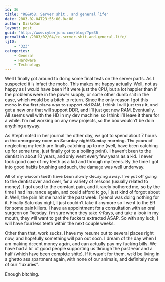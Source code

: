 ```yaml
---
id: 36
title: "RE&#58; Server shit.. and general life"
date: 2003-02-04T23:55:00-04:00
author: DizkoDan
layout: post
guid: 'http://www.cyberjunx.com/blog/?p=36'
permalink: /2003/02/04/re-server-shit-and-general-life/
ljID:
    - '323'
categories:
    - General
    - Hardware
    - Technology
---
```


Well I finally got around to doing some final tests on the server parts. As I suspected it is infact the mobo. This makes me happy actually. Well, not as happy as I would have been if it were just the CPU, but a lot happier than if the problems were in the power supply, or some other dumb shit in the case, which would be a bitch to return. Since the only reason I got this mobo in the first place was to support old RAM, I think I will just toss it, and get a new one that will support DDR, and I’ll just get new RAM. Eventually. All seems well with the HD in my dev machine, so I think I’ll leave it there for a while. I’m not working on any new projects, so the box wouldn’t be doin anything anyway.  
<lj text="Warning: Bitching ahead"></lj>

As Steph noted in her journal the other day, we got to spend about 7 hours at the emergency room on Saturday night/Sunday morning. The years of neglecting my teeth are finally catching up to me (well, have been catching up for some time, just finally got to a boiling point). I haven’t been to the dentist in about 10 years, and only went every few years as a kid. I never took good care of my teeth as a kid and through my teens. By the time I got into good habits brushing and such, the damage was well underway.

All of my wisdom teeth have been slowly decaying away. I’ve put off going to the dentist over and over, for a variety of reasons (usually related to money). I got used to the constant pain, and it rarely bothered me, so by the time I had insurance again, and could afford to go, I just kind of forgot about it. Well, the pain hit me hard in the past week. Tylenol was doing nothing for it. Finally Saturday night, I just couldn’t take it anymore so I went to the ER for some pain killers. I have an appointment for a consultation with an oral surgeon on Tuesday. I’m sure when they take X-Rays, and take a look in my mouth, they will want to get the fuckerz extracted ASAP. So with any luck, I will have four less teeth within the next couple weeks.

Other than that, work sucks. I have my resume out to several places right now, and hopefully something will pan out soon. I dream of the day when I am making decent money again, and can actually pay my fucking bills. We have had a lot of good people supporting us through the past year and a half (which have been complete shite). If it wasn’t for them, we’d be living in a ghetto ass apartment again, with none of our animals, and definitely none of our “luxuries”.

Enough bitching.